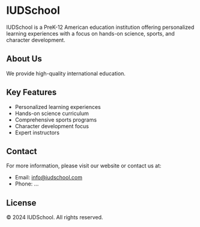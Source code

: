 # IUDSchool

IUDSchool is a PreK-12 American education institution offering personalized learning experiences with a focus on hands-on science, sports, and character development.

## About Us

We provide high-quality international education.

## Key Features

- Personalized learning experiences
- Hands-on science curriculum
- Comprehensive sports programs
- Character development focus
- Expert instructors

## Contact

For more information, please visit our website or contact us at:

* Email: info@iudschool.com
* Phone: ...

## License

© 2024 IUDSchool. All rights reserved.
